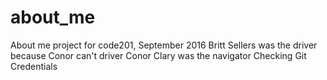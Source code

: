 # about_me
About me project for code201, September 2016
Britt Sellers was the driver because Conor can't driver
Conor Clary was the navigator
Checking Git Credentials

